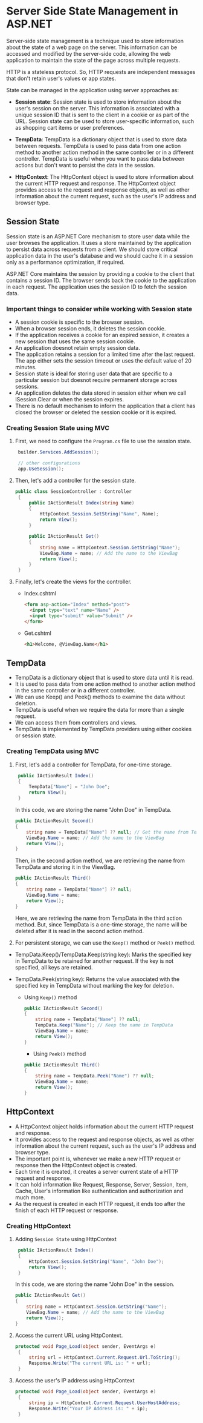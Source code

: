 # Server Side State Management in ASP.NET

Server-side state management is a technique used to store information about the state of a web page on the server. This information can be accessed and modified by the server-side code, allowing the web application to maintain the state of the page across multiple requests.

HTTP is a stateless protocol. So, HTTP requests are independent messages that don't retain user's values or app states.

State can be managed in the application using server approaches as:

- **Session state**: Session state is used to store information about the user's session on the server. This information is associated with a unique session ID that is sent to the client in a cookie or as part of the URL. Session state can be used to store user-specific information, such as shopping cart items or user preferences.

- **TempData**: TempData is a dictionary object that is used to store data between requests. TempData is used to pass data from one action method to another action method in the same controller or in a different controller. TempData is useful when you want to pass data between actions but don't want to persist the data in the session.

- **HttpContext**: The HttpContext object is used to store information about the current HTTP request and response. The HttpContext object provides access to the request and response objects, as well as other information about the current request, such as the user's IP address and browser type.

## Session State

Session state is an ASP.NET Core mechanism to store user data while the user browses the application. It uses a store maintained by the application to persist data across requests from a client. We should store critical application data in the user's database and we should cache it in a session only as a performance optimization, if required.

ASP.NET Core maintains the session by providing a cookie to the client that contains a session ID. The browser sends back the cookie to the application in each request. The application uses the session ID to fetch the session data.

### Important things to consider while working with Session state

- A session cookie is specific to the browser session.
- When a browser session ends, it deletes the session cookie.
- If the application receives a cookie for an expired session, it creates a new session that uses the same session cookie.
- An application doesnot retain empty session data.
- The application retains a session for a limited time after the last request. The app either sets the session timeout or uses the default value of 20 minutes.
- Session state is ideal for storing user data that are specific to a particular session but doesnot require permanent storage across sessions.
- An application deletes the data stored in session either when we call ISession.Clear or when the session expires.
- There is no default mechanism to inform the application that a client has closed the browser or deleted the session cookie or it is expired.

### Creating Session State using MVC

1. First, we need to configure the `Program.cs` file to use the session state.

   ```csharp
    builder.Services.AddSession();

    // other configurations
    app.UseSession();
   ```

2. Then, let's add a controller for the session state.

   ```csharp
   public class SessionController : Controller
    {
        public IActionResult Index(string Name)
        {
            HttpContext.Session.SetString("Name", Name);
            return View();
        }

        public IActionResult Get()
        {
            string name = HttpContext.Session.GetString("Name");
            ViewBag.Name = name; // Add the name to the ViewBag
            return View();
        }
    }
   ```

3. Finally, let's create the views for the controller.

   - Index.cshtml

     ```html
     <form asp-action="Index" method="post">
       <input type="text" name="Name" />
       <input type="submit" value="Submit" />
     </form>
     ```

   - Get.cshtml

     ```html
     <h1>Welcome, @ViewBag.Name</h1>
     ```

## TempData

- TempData is a dictionary object that is used to store data until it is read.
- It is used to pass data from one action method to another action method in the same controller or in a different controller.
- We can use Keep() and Peek() methods to examine the data without deletion.
- TempData is useful when we require the data for more than a single request.
- We can access them from controllers and views.
- TempData is implemented by TempData providers using either cookies or session state.

### Creating TempData using MVC

1. First, let's add a controller for TempData, for one-time storage.

   ```csharp
    public IActionResult Index()
    {
        TempData["Name"] = "John Doe";
        return View();
    }
   ```

   In this code, we are storing the name "John Doe" in TempData.

   ```csharp
   public IActionResult Second()
   {
       string name = TempData["Name"] ?? null; // Get the name from TempData or null
       ViewBag.Name = name; // Add the name to the ViewBag
       return View();
   }
   ```

   Then, in the second action method, we are retrieving the name from TempData and storing it in the ViewBag.

   ```csharp
   public IActionResult Third()
   {
       string name = TempData["Name"] ?? null;
       ViewBag.Name = name;
       return View();
   }
   ```

   Here, we are retrieving the name from TempData in the third action method. But, since TempData is a one-time storage, the name will be deleted after it is read in the second action method.

2. For persistent storage, we can use the `Keep()` method or `Peek()` method.

- TempData.Keep()/TempData.Keep(string key): Marks the specified key in TempData to be retained for another request. If the key is not specified, all keys are retained.
- TempData.Peek(string key): Returns the value associated with the specified key in TempData without marking the key for deletion.

  - Using `Keep()` method

    ```csharp
    public IActionResult Second()
    {
        string name = TempData["Name"] ?? null;
        TempData.Keep("Name"); // Keep the name in TempData
        ViewBag.Name = name;
        return View();
    }
    ```

    - Using `Peek()` method

    ```csharp
    public IActionResult Third()
    {
        string name = TempData.Peek("Name") ?? null;
        ViewBag.Name = name;
        return View();
    }
    ```

## HttpContext

- A HttpContext object holds information about the current HTTP request and response.
- It provides access to the request and response objects, as well as other information about the current request, such as the user's IP address and browser type.
- The important point is, whenever we make a new HTTP request or response then the HttpContext object is created.
- Each time it is created, it creates a server current state of a HTTP request and response.
- It can hold information like Request, Response, Server, Session, Item, Cache, User's information like authentication and authorization and much more.
- As the request is created in each HTTP request, it ends too after the finish of each HTTP request or response.

### Creating HttpContext

1. Adding `Session State` using HttpContext

   ```csharp
    public IActionResult Index()
    {
        HttpContext.Session.SetString("Name", "John Doe");
        return View();
    }
   ```

   In this code, we are storing the name "John Doe" in the session.

   ```csharp
   public IActionResult Get()
   {
       string name = HttpContext.Session.GetString("Name");
       ViewBag.Name = name; // Add the name to the ViewBag
       return View();
   }
   ```

2. Access the current URL using HttpContext.

   ```csharp
   protected void Page_Load(object sender, EventArgs e)
    {
        string url = HttpContext.Current.Request.Url.ToString();
        Response.Write("The current URL is: " + url);
    }
   ```

3. Access the user's IP address using HttpContext

   ```csharp
   protected void Page_Load(object sender, EventArgs e)
    {
        string ip = HttpContext.Current.Request.UserHostAddress;
        Response.Write("Your IP Address is: " + ip);
    }
   ```
